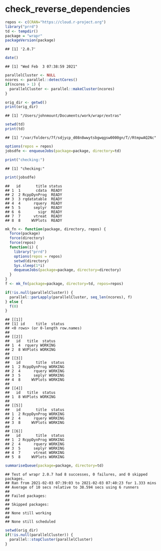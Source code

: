 check\_reverse\_dependencies
================

``` r
repos <- c(CRAN="https://cloud.r-project.org")
library("prrd")
td <- tempdir()
package = "wrapr"
packageVersion(package)
```

    ## [1] '2.0.7'

``` r
date()
```

    ## [1] "Wed Feb  3 07:38:59 2021"

``` r
parallelCluster <- NULL
ncores <- parallel::detectCores()
if(ncores > 1) {
  parallelCluster <- parallel::makeCluster(ncores)
}

orig_dir <- getwd()
print(orig_dir)
```

    ## [1] "/Users/johnmount/Documents/work/wrapr/extras"

``` r
setwd(td)
print(td)
```

    ## [1] "/var/folders/7f/sdjycp_d08n8wwytsbgwqgsw0000gn/T//RtmpwAQ2Nc"

``` r
options(repos = repos)
jobsdfe <- enqueueJobs(package=package, directory=td)

print("checking:")
```

    ## [1] "checking:"

``` r
print(jobsdfe)
```

    ##   id       title status
    ## 1  1       cdata  READY
    ## 2  2 RcppDynProg  READY
    ## 3  3 rqdatatable  READY
    ## 4  4      rquery  READY
    ## 5  5      seplyr  READY
    ## 6  6        sigr  READY
    ## 7  7      vtreat  READY
    ## 8  8     WVPlots  READY

``` r
mk_fn <- function(package, directory, repos) {
  force(package)
  force(directory)
  force(repos)
  function(i) {
    library("prrd")
    options(repos = repos)
    setwd(directory)
    Sys.sleep(1*i)
    dequeueJobs(package=package, directory=directory)
  }
}
f <- mk_fn(package=package, directory=td, repos=repos)

if(!is.null(parallelCluster)) {
  parallel::parLapply(parallelCluster, seq_len(ncores), f)
} else {
  f(0)
}
```

    ## [[1]]
    ## [1] id     title  status
    ## <0 rows> (or 0-length row.names)
    ## 
    ## [[2]]
    ##   id   title  status
    ## 1  4  rquery WORKING
    ## 2  8 WVPlots WORKING
    ## 
    ## [[3]]
    ##   id       title  status
    ## 1  2 RcppDynProg WORKING
    ## 2  4      rquery WORKING
    ## 3  5      seplyr WORKING
    ## 4  8     WVPlots WORKING
    ## 
    ## [[4]]
    ##   id   title  status
    ## 1  8 WVPlots WORKING
    ## 
    ## [[5]]
    ##   id       title  status
    ## 1  2 RcppDynProg WORKING
    ## 2  4      rquery WORKING
    ## 3  8     WVPlots WORKING
    ## 
    ## [[6]]
    ##   id       title  status
    ## 1  2 RcppDynProg WORKING
    ## 2  4      rquery WORKING
    ## 3  5      seplyr WORKING
    ## 4  7      vtreat WORKING
    ## 5  8     WVPlots WORKING

``` r
summariseQueue(package=package, directory=td)
```

    ## Test of wrapr 2.0.7 had 8 successes, 0 failures, and 0 skipped packages. 
    ## Ran from 2021-02-03 07:39:03 to 2021-02-03 07:40:23 for 1.333 mins 
    ## Average of 10 secs relative to 38.594 secs using 6 runners
    ## 
    ## Failed packages:   
    ## 
    ## Skipped packages:   
    ## 
    ## None still working
    ## 
    ## None still scheduled

``` r
setwd(orig_dir)
if(!is.null(parallelCluster)) {
  parallel::stopCluster(parallelCluster)
}
```
